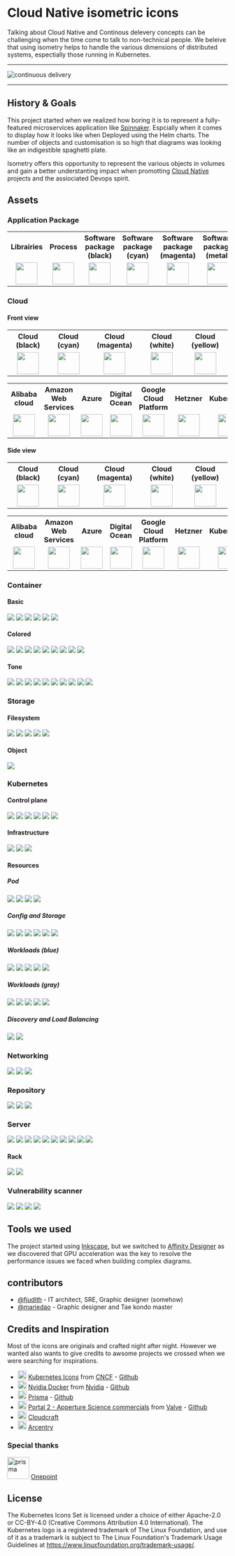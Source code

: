 # Cloud Native isometric icons

Talking about Cloud Native and Continous delevery concepts can be challenging when the time come to talk to non-technical people.
We beleive that using isometry helps to handle the various dimensions of distributed systems, espectially those running in Kubernetes.

---

![continuous delivery](./docs/media/continuous_delivery_v3.0.0.png)

---

## History & Goals

This project started when we realized how boring it is to represent a fully-featured microservices application like [Spinnaker](https://www.spinnaker.io). Espcially when it comes to display how it looks like when Deployed using the Helm charts.
The number of objects and customisation is so high that diagrams was looking like an indigestible spaghetti plate.

Isometry offers this opportunity to represent the various objects in volumes and gain a better understanting impact when promotting [Cloud Native](https://cncf.io) projects and the assiociated Devops spirit.

## Assets

### Application Package

<table>
<tr align='center'>
    <th align='center'>Librairies</th>
    <th align='center'>Process</th>
    <th align='center'>Software package (black)</th>
    <th align='center'>Software package (cyan)</th>
    <th align='center'>Software package (magenta)</th>
    <th align='center'>Software package (metal)</th>
    <th align='center'>Software package (yellow)</th>
    <th align='center'>Software package (white)</th>
</tr>
<tr align='center'>
    <td align='center'><img src='./png/application-package/librairies-128.png' width="50px"></td>
    <td align='center'><img src='./png/application-package/single_process-128.png' width="50px"></td>
    <td align='center'><img src='./png/application-package/software_package_black-128.png' width="50px"></td>
    <td align='center'><img src='./png/application-package/software_package_cyan-128.png' width="50px"></td>
    <td align='center'><img src='./png/application-package/software_package_magenta-128.png' width="50px"></td>
    <td align='center'><img src='./png/application-package/software_package_metal-128.png' width="50px"></td>
    <td align='center'><img src='./png/application-package/software_package_yellow-128.png' width="50px"></td>
    <td align='center'><img src='./png/application-package/software_package_white-128.png' width="50px"></td>
</tr>
</table>


### Cloud

#### Front view

<table>
<tr align='center'>
    <th align='center'>Cloud (black)</th>
    <th align='center'>Cloud (cyan)</th>
    <th align='center'>Cloud (magenta)</th>
    <th align='center'>Cloud (white)</th>
    <th align='center'>Cloud (yellow)</th>
</tr>
<tr align='center'>
    <td align='center'><img src='./png/cloud/cloud_black_front-128.png' width="50px"></td>
    <td align='center'><img src='./png/cloud/cloud_cyan_front-128.png' width="50px"></td>
    <td align='center'><img src='./png/cloud/cloud_magenta_front-128.png' width="50px"></td>
    <td align='center'><img src='./png/cloud/cloud_white_front-128.png' width="50px"></td>
    <td align='center'><img src='./png/cloud/cloud_yellow_front-128.png' width="50px"></td>
</tr>
</table>

<table>
<tr align='center'>
    <th align='center'>Alibaba cloud</th>
    <th align='center'>Amazon Web Services</th>
    <th align='center'>Azure</th>
    <th align='center'>Digital Ocean</th>
    <th align='center'>Google Cloud Platform</th>
    <th align='center'>Hetzner</th>
    <th align='center'>Kubernetes</th>
    <th align='center'>Oracle Cloud</th>
    <th align='center'>Scaleway</th>
</tr>
<tr align='center'>
    <td align='center'><img src='./png/cloud/alibaba_front-128.png' width="50px"></td>
    <td align='center'><img src='./png/cloud/aws_front-128.png' width="50px"></td>
    <td align='center'><img src='./png/cloud/azure_front-128.png' width="50px"></td>
    <td align='center'><img src='./png/cloud/digitalocean_front-128.png' width="50px"></td>
    <td align='center'><img src='./png/cloud/gcp_front-128.png' width="50px"></td>
    <td align='center'><img src='./png/cloud/hetzner_front-128.png' width="50px"></td>
    <td align='center'><img src='./png/cloud/kubernetes_front-128.png' width="50px"></td>
    <td align='center'><img src='./png/cloud/oracle_front-128.png' width="50px"></td>
    <td align='center'><img src='./png/cloud/scaleway_front-128.png' width="50px"></td>
</tr>
</table>

#### Side view

<table>
<tr align='center'>
    <th align='center'>Cloud (black)</th>
    <th align='center'>Cloud (cyan)</th>
    <th align='center'>Cloud (magenta)</th>
    <th align='center'>Cloud (white)</th>
    <th align='center'>Cloud (yellow)</th>
</tr>
<tr align='center'>
    <td align='center'><img src='./png/cloud/cloud_black_side-128.png' width="50px"></td>
    <td align='center'><img src='./png/cloud/cloud_cyan_side-128.png' width="50px"></td>
    <td align='center'><img src='./png/cloud/cloud_magenta_side-128.png' width="50px"></td>
    <td align='center'><img src='./png/cloud/cloud_white_side-128.png' width="50px"></td>
    <td align='center'><img src='./png/cloud/cloud_yellow_side-128.png' width="50px"></td>
</tr>
</table>

<table>
<tr align='center'>
    <th align='center'>Alibaba cloud</th>
    <th align='center'>Amazon Web Services</th>
    <th align='center'>Azure</th>
    <th align='center'>Digital Ocean</th>
    <th align='center'>Google Cloud Platform</th>
    <th align='center'>Hetzner</th>
    <th align='center'>Kubernetes</th>
    <th align='center'>Oracle Cloud</th>
    <th align='center'>Scaleway</th>
</tr>
<tr align='center'>
    <td align='center'><img src='./png/cloud/alibaba_side-128.png' width="50px"></td>
    <td align='center'><img src='./png/cloud/aws_side-128.png' width="50px"></td>
    <td align='center'><img src='./png/cloud/azure_side-128.png' width="50px"></td>
    <td align='center'><img src='./png/cloud/digitalocean_side-128.png' width="50px"></td>
    <td align='center'><img src='./png/cloud/gcp_side-128.png' width="50px"></td>
    <td align='center'><img src='./png/cloud/hetzner_side-128.png' width="50px"></td>
    <td align='center'><img src='./png/cloud/kubernetes_side-128.png' width="50px"></td>
    <td align='center'><img src='./png/cloud/oracle_side-128.png' width="50px"></td>
    <td align='center'><img src='./png/cloud/scaleway_side-128.png' width="50px"></td>
</tr>
</table>


### Container

#### Basic

![](./png/container/container_tone_metal-128.png)
![](./png/container/container_logging-128.png)
![](./png/container/container_monitoring-128.png)
![](./png/container/container_tone_metal_open-128.png)
![](./png/container/container_tone_metal_open_insert-128.png)
![](./png/container/container-deconstructed-128.png)

#### Colored

![](./png/container/container_black-128.png)
![](./png/container/container_blue-128.png)
![](./png/container/container_cyan-128.png)
![](./png/container/container_magenta-128.png)
![](./png/container/container_orange-128.png)
![](./png/container/container_purple-128.png)
![](./png/container/container_red-128.png)
![](./png/container/container_white-128.png)
![](./png/container/container_yellow-128.png)

#### Tone

![](./png/container/container_tone_azure-128.png)
![](./png/container/container_tone_banana-128.png)
![](./png/container/container_tone_carrot-128.png)
![](./png/container/container_tone_emeraude-128.png)
![](./png/container/container_tone_grape-128.png)
![](./png/container/container_tone_lagoon-128.png)
![](./png/container/container_tone_petrol-128.png)
![](./png/container/container_tone_poussin-128.png)
![](./png/container/container_tone_raspberry-128.png)
![](./png/container/container_tone_sapphire-128.png)

### Storage

#### Filesystem

![](./png/storage/filesystem/code-128.png)
![](./png/storage/filesystem/documents-128.png)
![](./png/storage/filesystem/folder-128.png)
![](./png/storage/filesystem/index-128.png)
![](./png/storage/filesystem/intelligence-128.png)

#### Object

![](./png/storage/object/object-store-128.png)


### Kubernetes

#### Control plane

![](./png/kubernetes/control-plane/apiserver-128.png)
![](./png/kubernetes/control-plane/cloud-controller-manager-128.png)
![](./png/kubernetes/control-plane/controller-manager-128.png)
![](./png/kubernetes/control-plane/kube-proxy-128.png)
![](./png/kubernetes/control-plane/kubelet-128.png)
![](./png/kubernetes/control-plane/scheduler-128.png)

#### Infrastructure

![](./png/kubernetes/infrastructure/etcd-128.png)
![](./png/kubernetes/infrastructure/master-128.png)
![](./png/kubernetes/infrastructure/node-128.png)

#### Resources

##### Pod

![](./png/kubernetes/resources/pod-128.png)
![](./png/kubernetes/resources/pod_sidecar-1-128.png)
![](./png/kubernetes/resources/pod_sidecar-2-128.png)
![](./png/kubernetes/resources/pod_sidecar-3-128.png)

##### Config and Storage

![](./png/kubernetes/resources/configmap-128.png)
![](./png/kubernetes/resources/pv-128.png)
![](./png/kubernetes/resources/pvc-128.png)
![](./png/kubernetes/resources/secret-128.png)
![](./png/kubernetes/resources/vol-mount_front-128.png)
![](./png/kubernetes/resources/vol-mount_side-128.png)

##### Workloads (blue)

![](./png/kubernetes/resources/cronjob-128.png)
![](./png/kubernetes/resources/daemonset-128.png)
![](./png/kubernetes/resources/deployment-128.png)
![](./png/kubernetes/resources/job-128.png)
![](./png/kubernetes/resources/statefulset-128.png)

##### Workloads (gray)

![](./png/kubernetes/resources/cronjob_gray-128.png)
![](./png/kubernetes/resources/daemonset_gray-128.png)
![](./png/kubernetes/resources/deployment_gray-128.png)
![](./png/kubernetes/resources/job_gray-128.png)
![](./png/kubernetes/resources/statefulset_gray-128.png)

##### Discovery and Load Balancing

![](./png/kubernetes/resources/svc-128.png)
![](./png/kubernetes/resources/ingress-128.png)

### Networking

![](./png/networking/dns-128.png)
![](./png/networking/internet-128.png)
![](./png/networking/load-balancer-128.png)

### Repository

![](./png/repository/code-repository-128.png)
![](./png/repository/container-registry-128.png)
![](./png/repository/mixed-repository-128.png)

### Server

![](./png/server/micro-virtual-machine-128.png)
![](./png/server/server_partitionned-128.png)
![](./png/server/server_single_partition-128.png)
![](./png/server/server_slim-128.png)
![](./png/server/server-cube-128.png)
![](./png/server/server-128.png)
![](./png/server/storage-extender-128.png)
![](./png/server/storage-server-hdd-128.png)
![](./png/server/storage-server-ssd-128.png)
![](./png/server/virtual-machine-128.png)

#### Rack

![](./png/server/server-rack-hdd-128.png)
![](./png/server/server-rack-ssd-128.png)

### Vulnerability scanner

![](./png/vulnerability-scanner/sniffer-dog_front-128.png)
![](./png/vulnerability-scanner/sniffer-dog_side-128.png)
![](./png/vulnerability-scanner/sniffer-dog_rear_front-128.png)
![](./png/vulnerability-scanner/sniffer-dog_rear_side-128.png)

## Tools we used

The project started using [Inkscape](https://inkspace.org), but we switched to [Affinity Designer](https://affinity.serif.com) as we discovered that GPU acceleration was the key to resolve the performance issues we faced when building complex diagrams.

## contributors

- [@fjudith](https://github.com/fjudith) - IT architect, SRE, Graphic designer (somehow)
- [@mariedao](https://github.com/mariedao) - Graphic designer and Tae kondo master

## Credits and Inspiration 

Most of the icons are originals and crafted night after night.
However we wanted also wants to give credits to awsome projects we crossed when we were searching for inspirations.

- <img src="https://avatars1.githubusercontent.com/u/13455738?s=200&v=4" alt="prisma" width="20px"/> [Kubernetes Icons](https://github.com/kubernetes/community/tree/master/icons) from [CNCF](https://cncf.io) - [Github](https://github.com/cncf)
- <img src="https://avatars2.githubusercontent.com/u/1728152?s=200&v=4" alt="prisma" width="20px"/> [Nvidia Docker](https://devblogs.nvidia.com/gpu-containers-runtime) from [Nvidia](https://nvidia.com) - [Github](https://github.com/nvidia)
- <img src="https://avatars1.githubusercontent.com/u/17219288?s=200&v=4" alt="prisma" width="20px"/> [Prisma](<https://www.prisma.io>) - [Github](prisma)
- <img src="https://avatars0.githubusercontent.com/u/3082775?s=200&v=4" alt="prisma" width="20px"/> [Portal 2 - Apperture Science commercials](https://www.youtube.com/playlist?list=PL8kpaSMMKX77pkOQzuZfuL3wtX0kvKW3u) from [Valve](https://www.valvesoftware.com) - [Github](https://github.com/ValveSoftware)
- <img src="https://pbs.twimg.com/profile_images/717809023823642624/6H0pvx8y_400x400.jpg" alt="prisma" width="20px"/> [Cloudcraft](https://cloudcraft.com)
- <img src="https://pbs.twimg.com/profile_images/986593959681187840/LG5uMkl8_400x400.jpg" alt="prisma" width="20px"/> [Arcentry](https://arcentry.com)

### Special thanks

<img src="https://pbs.twimg.com/profile_images/1095726076007993344/4M9DRP79.png" alt="prisma" width="50px"/> [Onepoint](https://groupeonepoint.com)

## License

The Kubernetes Icons Set is licensed under a choice of either Apache-2.0 or CC-BY-4.0 (Creative Commons Attribution 4.0 International). The Kubernetes logo is a registered trademark of The Linux Foundation, and use of it as a trademark is subject to The Linux Foundation's Trademark Usage Guidelines at https://www.linuxfoundation.org/trademark-usage/.